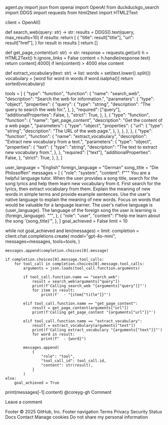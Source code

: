 <script src="https://gist.github.com/kajogo777/df1dba7f346d3997c38ec0261422cd81.js"></script>
agent.py
import json
from openai import OpenAI
from duckduckgo_search import DDGS
import requests
from html2text import HTML2Text


client = OpenAI()


def search_web(query: str) -> str:
    results = DDGS().text(query, max_results=10)
    if results:
        return [
            {
                "title": result["title"],
                "url": result["href"],
            }
            for result in results
        ]
    return []


def get_page_content(url: str) -> str:
    response = requests.get(url)
    h = HTML2Text()
    h.ignore_links = False
    content = h.handle(response.text)
    return content[:4000] if len(content) > 4000 else content


def extract_vocabulary(text: str) -> list:
    words = set(text.lower().split())
    vocabulary = [word for word in words if word.isalpha()]
    return sorted(vocabulary)


tools = [
    {
        "type": "function",
        "function": {
            "name": "search_web",
            "description": "Search the web for information.",
            "parameters": {
                "type": "object",
                "properties": {
                    "query": {
                        "type": "string",
                        "description": "The query to search the web for.",
                    },
                },
                "required": ["query"],
                "additionalProperties": False,
            },
            "strict": True,
        },
    },
    {
        "type": "function",
        "function": {
            "name": "get_page_content",
            "description": "Get the content of a web page.",
            "parameters": {
                "type": "object",
                "properties": {
                    "url": {
                        "type": "string",
                        "description": "The URL of the web page.",
                    },
                },
            },
        },
    },
    {
        "type": "function",
        "function": {
            "name": "extract_vocabulary",
            "description": "Extract new vocabulary from a text.",
            "parameters": {
                "type": "object",
                "properties": {
                    "text": {
                        "type": "string",
                        "description": "The text to extract new vocabulary from.",
                    },
                },
                "required": ["text"],
                "additionalProperties": False,
            },
            "strict": True,
        },
    },
]


user_language = "English"
foreign_language = "German"
song_title = "Die Philosoffen"
messages = [
    {
        "role": "system",
        "content": f"""
You are a helpful language tutor. 
When the user provides a song title, search for the song lyrics and help them learn new vocabulary from it. 
First search for the lyrics, then extract vocabulary from them. 
Explain the meaning of new words in simple terms and provide example sentences. 
Use the user's native language to explain the meaning of new words.
Focus on words that would be valuable for a language learner.
The user's native language is {user_language}.
The language of the foreign song the user is learning is {foreign_language}.
        """,
    },
    {
        "role": "user",
        "content": f"help me learn about the song '{song_title}'",
    },
]
goal_achieved = False
limit = 10

while not goal_achieved and len(messages) < limit:
    completion = client.chat.completions.create(
        model="gpt-4o-mini",
        messages=messages,
        tools=tools,
    )

    messages.append(completion.choices[0].message)

    if completion.choices[0].message.tool_calls:
        for tool_call in completion.choices[0].message.tool_calls:
            arguments = json.loads(tool_call.function.arguments)

            if tool_call.function.name == "search_web":
                result = search_web(arguments["query"])
                print(f'Calling search_web "{arguments["query"]}"')
                for item in result:
                    print(f'  - "{item["title"]}"')

            elif tool_call.function.name == "get_page_content":
                result = get_page_content(arguments["url"])
                print(f'Calling get_page_content "{arguments["url"]}"')

            elif tool_call.function.name == "extract_vocabulary":
                result = extract_vocabulary(arguments["text"])
                print(f'Calling extract_vocabulary "{arguments["text"]}"')
                for word in result:
                    print(f"  - {word}")

            messages.append(
                {
                    "role": "tool",
                    "tool_call_id": tool_call.id,
                    "content": str(result),
                }
            )
    else:
        goal_achieved = True


print(messages[-1].content)
@coreyg-gh
Comment
 
Leave a comment
 
Footer
© 2025 GitHub, Inc.
Footer navigation
Terms
Privacy
Security
Status
Docs
Contact
Manage cookies
Do not share my personal information
